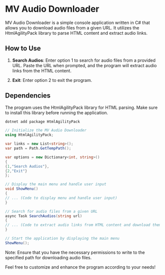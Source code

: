 # MV Audio Downloader

MV Audio Downloader is a simple console application written in C# that allows you to download audio files from a given URL. It utilizes the HtmlAgilityPack library to parse HTML content and extract audio links.

## How to Use

1. **Search Audios**: Enter option 1 to search for audio files from a provided URL. Paste the URL when prompted, and the program will extract audio links from the HTML content.

2. **Exit**: Enter option 2 to exit the program.

## Dependencies

The program uses the HtmlAgilityPack library for HTML parsing. Make sure to install this library before running the application.

```bash
dotnet add package HtmlAgilityPack
```

```csharp
// Initialize the MV Audio Downloader
using HtmlAgilityPack;

var links = new List<string>();
var path = Path.GetTempPath();

var options = new Dictionary<int, string>()
{
{1,"Search Audios"},
{2,"Exit"}
};

// Display the main menu and handle user input
void ShowMenu()
{
// ... (Code to display menu and handle user input)
}

// Search for audio files from a given URL
async Task SearchAudios(string url)
{
// ... (Code to extract audio links from HTML content and download them)
}

// Start the application by displaying the main menu
ShowMenu();
```

Note: Ensure that you have the necessary permissions to write to the specified path for downloading audio files.

Feel free to customize and enhance the program according to your needs!
